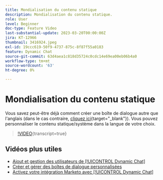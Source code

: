 ```yaml
---
title: Mondialisation du contenu statique
description: Mondialisation du contenu statique.
role: User
level: Beginner
doc-type: Feature Video
last-substantial-update: 2023-03-20T00:00:00Z
jira: KT-12966
thumbnail: 3416924.jpeg
exl-id: 19ccc619-50f9-4737-875c-8f87f55a0183
feature: Dynamic Chat
source-git-commit: 63d4aea1c818d35724c0cdc14e69ea00eb06b4a0
workflow-type: tm+mt
source-wordcount: '63'
ht-degree: 0%

---
```


# Mondialisation du contenu statique

Vous savez peut-être déjà comment créer une boîte de dialogue autre que l&#39;anglais (dans le cas contraire, [cliquez ici](https://nation.marketo.com/t5/dynamic-chat-discussion/design-non-english-language-conversations-in-dynamic-chat/m-p/324317#M39){target="_blank"}). Vous pouvez personnaliser le contenu statique/système dans la langue de votre choix.

>[!VIDEO](https://video.tv.adobe.com/v/3439216/?quality=12&learn=on&captions=fre_fr){transcript=true}

## Vidéos plus utiles

* [Ajout et gestion des utilisateurs de [!UICONTROL Dynamic Chat]](user-management.md)
* [Créer et gérer des boîtes de dialogue personnalisées](dialogue-management.md)
* [Activez votre intégration Marketo avec [!UICONTROL Dynamic Chat]](marketo-integration.md)
